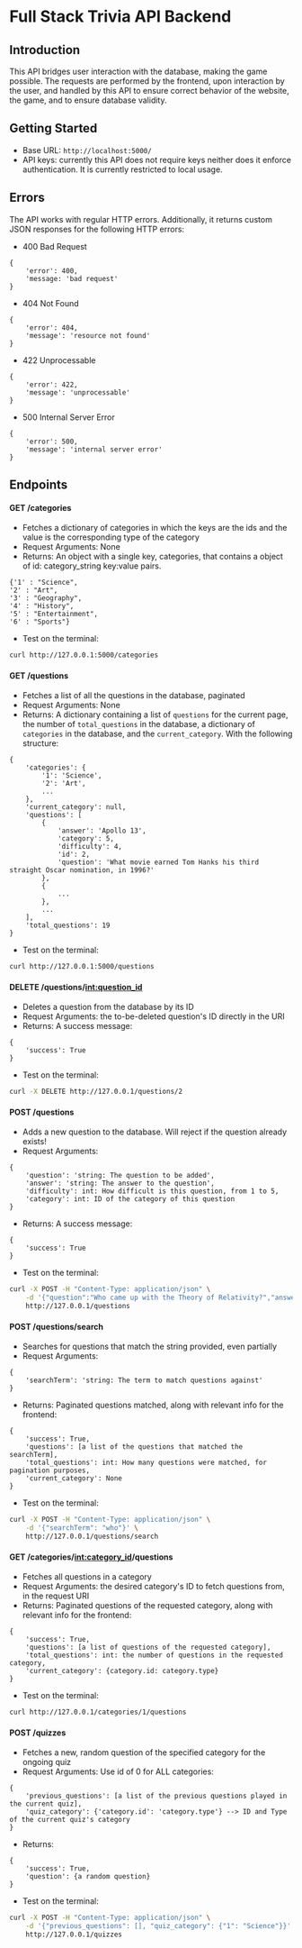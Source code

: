 # Full Stack Trivia API Backend

## Introduction

This API bridges user interaction with the database, making the game possible. The requests are performed by the frontend, upon interaction by the user, and handled by this API to ensure correct behavior of the website, the game, and to ensure database validity.

## Getting Started

- Base URL: `http://localhost:5000/`
- API keys: currently this API does not require keys neither does it enforce authentication. It is currently restricted to local usage.

## Errors

The API works with regular HTTP errors. Additionally, it returns custom JSON responses for the following HTTP errors:

- 400 Bad Request
```
{
    'error': 400,
    'message: 'bad request'
}
```
- 404 Not Found
```
{
    'error': 404,
    'message': 'resource not found'
}
```
- 422 Unprocessable
```
{
    'error': 422,
    'message': 'unprocessable'
}
```
- 500 Internal Server Error
```
{
    'error': 500,
    'message': 'internal server error'
}
```

## Endpoints

#### GET /categories
- Fetches a dictionary of categories in which the keys are the ids and the value is the corresponding type of the category
- Request Arguments: None
- Returns: An object with a single key, categories, that contains a object of id: category_string key:value pairs. 
```
{'1' : "Science",
'2' : "Art",
'3' : "Geography",
'4' : "History",
'5' : "Entertainment",
'6' : "Sports"}
```
- Test on the terminal:
```bash
curl http://127.0.0.1:5000/categories
```

#### GET /questions
- Fetches a list of all the questions in the database, paginated
- Request Arguments: None
- Returns: A dictionary containing a list of `questions` for the current page, the number of `total_questions` in the database, a dictionary of `categories` in the database, and the `current_category`. With the following structure:
```
{
    'categories': {
        '1': 'Science',
        '2': 'Art',
        ...
    },
    'current_category': null,
    'questions': [
        {
            'answer': 'Apollo 13',
            'category': 5,
            'difficulty': 4,
            'id': 2,
            'question': 'What movie earned Tom Hanks his third straight Oscar nomination, in 1996?'
        },
        {
            ...
        },
        ...
    ],
    'total_questions': 19
}
```
- Test on the terminal:
```bash
curl http://127.0.0.1:5000/questions
```

#### DELETE /questions/<int:question_id>
- Deletes a question from the database by its ID
- Request Arguments: the to-be-deleted question's ID directly in the URI
- Returns: A success message:
```
{
    'success': True
}
```
- Test on the terminal:
```bash
curl -X DELETE http://127.0.0.1/questions/2
```

#### POST /questions
- Adds a new question to the database. Will reject if the question already exists!
- Request Arguments:
```
{
    'question': 'string: The question to be added',
    'answer': 'string: The answer to the question',
    'difficulty': int: How difficult is this question, from 1 to 5,
    'category': int: ID of the category of this question
}
```
- Returns: A success message:
```
{
    'success': True
}
```
- Test on the terminal:
```bash
curl -X POST -H "Content-Type: application/json" \
    -d '{"question":"Who came up with the Theory of Relativity?","answer":"Albert Einstein", "difficulty": 2, "category": 1}' \
    http://127.0.0.1/questions
```

#### POST /questions/search
- Searches for questions that match the string provided, even partially
- Request Arguments:
```
{
    'searchTerm': 'string: The term to match questions against'
}
```
- Returns: Paginated questions matched, along with relevant info for the frontend:
```
{
    'success': True,
    'questions': [a list of the questions that matched the searchTerm],
    'total_questions': int: How many questions were matched, for pagination purposes,
    'current_category': None
}
```
- Test on the terminal:
```bash
curl -X POST -H "Content-Type: application/json" \
    -d '{"searchTerm": "who"}' \
    http://127.0.0.1/questions/search
```

#### GET /categories/<int:category_id>/questions
- Fetches all questions in a category
- Request Arguments: the desired category's ID to fetch questions from, in the request URI
- Returns: Paginated questions of the requested category, along with relevant info for the frontend:
```
{
    'success': True,
    'questions': [a list of questions of the requested category],
    'total_questions': int: the number of questions in the requested category,
    'current_category': {category.id: category.type}
}
```
- Test on the terminal:
```bash
curl http://127.0.0.1/categories/1/questions
```

#### POST /quizzes
- Fetches a new, random question of the specified category for the ongoing quiz
- Request Arguments: Use id of 0 for ALL categories:
```
{
    'previous_questions': [a list of the previous questions played in the current quiz],
    'quiz_category': {'category.id': 'category.type'} --> ID and Type of the current quiz's category
}
```
- Returns:
```
{
    'success': True,
    'question': {a random question}
}
```
- Test on the terminal:
```bash
curl -X POST -H "Content-Type: application/json" \
    -d '{"previous_questions": [], "quiz_category": {"1": "Science"}}' \
    http://127.0.0.1/quizzes
```